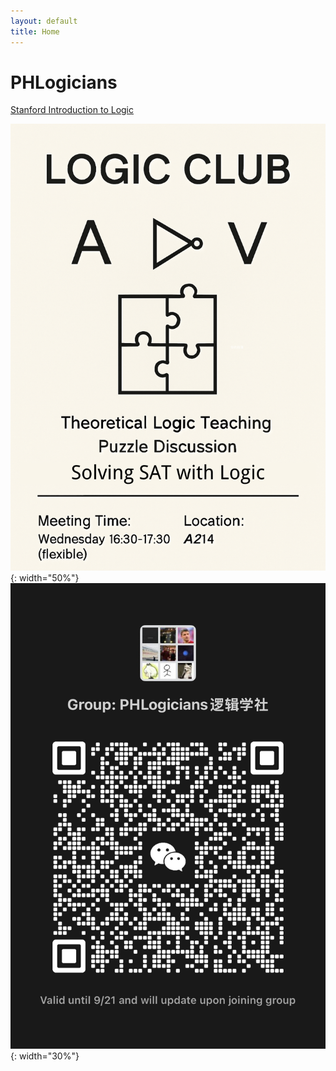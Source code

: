```yaml
---
layout: default
title: Home
---
```


# PHLogicians

[Stanford Introduction to Logic](http://intrologic.stanford.edu/public/lessons.php)

![](/images/poster.png){: width="50%"}
![](/images/group-qr-code-2025-09-21.png){: width="30%"}
